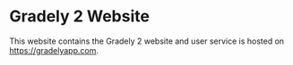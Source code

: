 # Gradely 2 Website

This website contains the Gradely 2 website and user service is hosted on https://gradelyapp.com.
